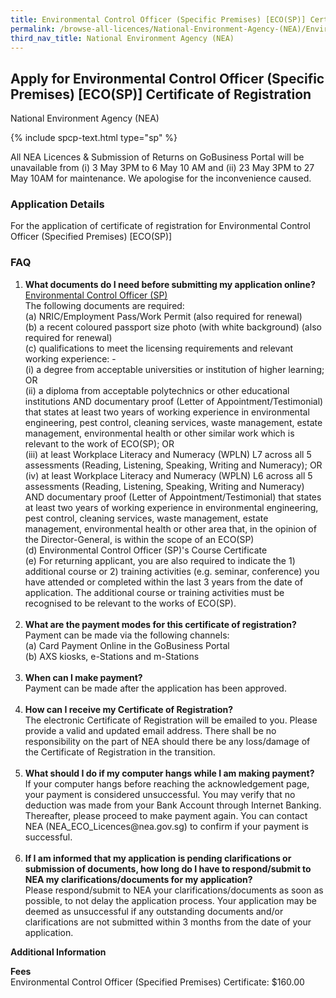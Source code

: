 ```yaml
---
title: Environmental Control Officer (Specific Premises) [ECO(SP)] Certificate of Registration
permalink: /browse-all-licences/National-Environment-Agency-(NEA)/Environmental-Control-Officer-(Specific-Premises)-[ECO(SP)]-Certificate-of-Registration
third_nav_title: National Environment Agency (NEA)
---
```


## Apply for Environmental Control Officer (Specific Premises) [ECO(SP)] Certificate of Registration

National Environment Agency (NEA)

{% include spcp-text.html type="sp" %}

<p>All NEA Licences & Submission of Returns on GoBusiness Portal will be unavailable from (i) 3 May 3PM to 6 May 10 AM and (ii) 23 May 3PM to 27 May 10AM for maintenance. We apologise for the inconvenience caused.</p>

<H3>Application Details</H3>

<p>For the application of certificate of registration for Environmental Control Officer (Specified Premises) [ECO(SP)]</p>
<h3>FAQ</h3>
<ol>
<li><strong>What documents do I need before submitting my application online?</strong><br><u>Environmental Control Officer (SP)</u><br>The following documents are required:<br>(a) NRIC/Employment Pass/Work Permit (also required for renewal)<br>(b) a recent coloured passport size photo (with white background) (also required for renewal)<br>(c) qualifications to meet the licensing requirements and relevant working experience: -<br>(i) a degree from acceptable universities or institution of higher learning; OR<br>(ii) a diploma from acceptable polytechnics or other educational institutions AND documentary proof (Letter of Appointment/Testimonial) that states at least two years of working experience in environmental engineering, pest control, cleaning services, waste management, estate management, environmental health or other similar work which is relevant to the work of ECO(SP); OR<br>(iii) at least Workplace Literacy and Numeracy (WPLN) L7 across all 5 assessments (Reading, Listening, Speaking, Writing and Numeracy); OR<br>(iv) at least Workplace Literacy and Numeracy (WPLN) L6 across all 5 assessments (Reading, Listening, Speaking, Writing and Numeracy) AND documentary proof (Letter of Appointment/Testimonial) that states at least two years of working experience in environmental engineering, pest control, cleaning services, waste management, estate management, environmental health or other area that, in the opinion of the Director-General, is within the scope of an ECO(SP)<br>(d) Environmental Control Officer (SP)'s Course Certificate<br>(e) For returning applicant, you are also required to indicate the 1) additional course or 2) training activities (e.g. seminar, conference) you have attended or completed within the last 3 years from the date of application. The additional course or training activities must be recognised to be relevant to the works of ECO(SP).<br><br></li>
<li><strong>What are the payment modes for this certificate of registration?<br></strong>Payment can be made via the following channels:<br>(a) Card Payment Online in the GoBusiness Portal<br>(b) AXS kiosks, e-Stations and m-Stations<strong><br><br></strong></li>
<li><strong>When can I make payment?<br></strong>Payment can be made after the application has been approved.<br><br></li>
<li><strong>How can I receive my Certificate of Registration?<br></strong>The electronic Certificate of Registration will be emailed to you. Please provide a valid and updated email address. There shall be no responsibility on the part of NEA should there be any loss/damage of the Certificate of Registration in the transition.<br><strong><br></strong></li>
<li><strong>What should I do if my computer hangs while I am making payment?<br></strong>If your computer hangs before reaching the acknowledgement page, your payment is considered unsuccessful. You may verify that no deduction was made from your Bank Account through Internet Banking. Thereafter, please proceed to make payment again. You can contact NEA (NEA_ECO_Licences@nea.gov.sg) to confirm if your payment is successful.<br><strong><br></strong></li>
<li><strong>If I am informed that my application is pending clarifications or submission of documents, how long do I have to respond/submit to NEA my clarifications/documents for my application?<br></strong>Please respond/submit to NEA your clarifications/documents as soon as possible, to not delay the application process. Your application may be deemed as unsuccessful if any outstanding documents and/or clarifications are not submitted within 3 months from the date of your application.<strong><br></strong></li>
</ol>

<strong>Additional Information</strong>

<p><strong>Fees<br></strong>Environmental Control Officer (Specified Premises) Certificate: $160.00</p>

